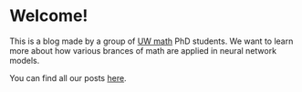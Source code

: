 # Welcome!

This is a blog made by a group of [UW math](https://math.washington.edu/) PhD students. We want to learn more about how various brances of math are applied in neural network models.

You can find all our posts [here](../menu1).